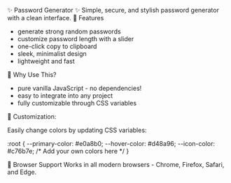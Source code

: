 ✨ Password Generator ✨
Simple, secure, and stylish password generator with a clean interface.
🔐 Features

- generate strong random passwords
- customize password length with a slider
- one-click copy to clipboard
- sleek, minimalist design
- lightweight and fast

🚀 Why Use This?

- pure vanilla JavaScript - no dependencies!
- easy to integrate into any project
- fully customizable through CSS variables

🎨 Customization:

Easily change colors by updating CSS variables:

:root {
    --primary-color: #e0a8b0;
    --hover-color: #d48a96;
    --icon-color: #c76b7e;
    /* Add your own colors here */
}

📱 Browser Support
Works in all modern browsers - Chrome, Firefox, Safari, and Edge.
